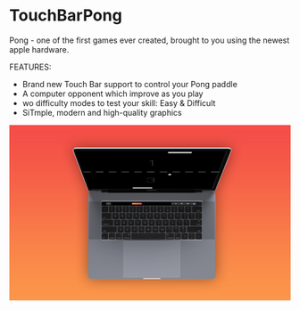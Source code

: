 # TouchBarPong
Pong - one of the first games ever created, brought to you using the newest apple hardware.

FEATURES:
* Brand new Touch Bar support to control your Pong paddle
* A computer opponent which improve as you play
* wo difficulty modes to test your skill: Easy & Difficult
* SiTmple, modern and high-quality graphics


![Screenshot](AbovePong.jpg)
